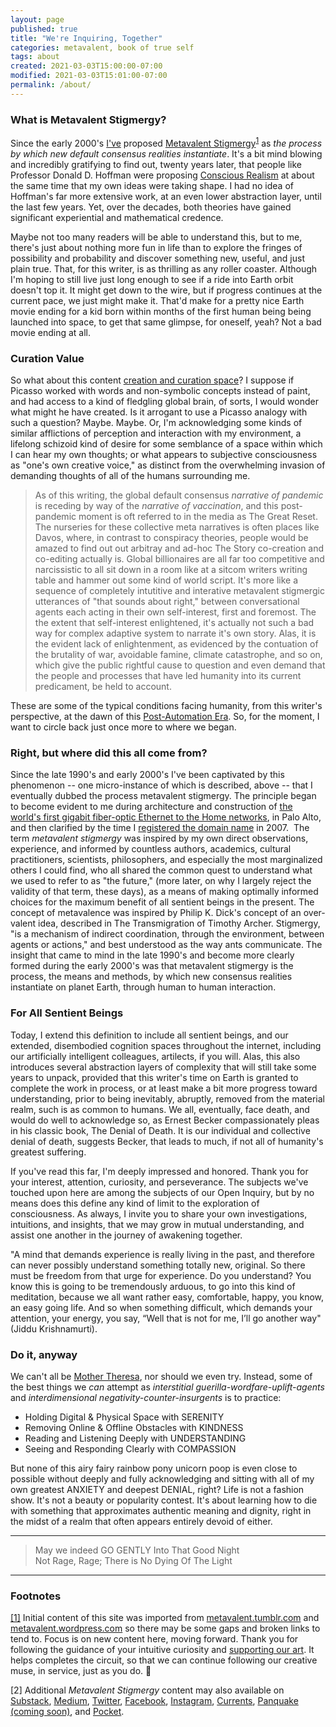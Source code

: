 ```yaml
---
layout: page
published: true
title: "We're Inquiring, Together"
categories: metavalent, book of true self
tags: about
created: 2021-03-03T15:00:00-07:00
modified: 2021-03-03T15:01:00-07:00
permalink: /about/
---
```


### What is Metavalent Stigmergy?

Since the early 2000's [I've](https://michael.silverton.palo-alto.ca.us) proposed [Metavalent Stigmergy](https://patreon.com/metavalent)<sup>[1](#footnotes)</sup> as _the process by which new default consensus realities instantiate_. It's a bit mind blowing and incredibly gratifying to find out, twenty years later, that people like Professor Donald D. Hoffman were proposing [Conscious Realism](http://www.cogsci.uci.edu/~ddhoff/MindBody) at about the same time that my own ideas were taking shape. I had no idea of Hoffman's far more extensive work, at an even lower abstraction layer, until the last few years. Yet, over the decades, both theories have gained significant experiential and mathematical credence.

Maybe not too many readers will be able to understand this, but to me, there's just about nothing more fun in life than to explore the fringes of possibility and probability and discover something new, useful, and just plain true. That, for this writer, is as thrilling as any roller coaster. Although I'm hoping to still live just long enough to see if a ride into Earth orbit doesn't top it. It might get down to the wire, but if progress continues at the current pace, we just might make it. That'd make for a pretty nice Earth movie ending for a kid born within months of the first human being being launched into space, to get that same glimpse, for oneself, yeah? Not a bad movie ending at all.

### Curation Value

​So what about this content [creation and curation space](_posts/2021-03-18-14-00-00.md)? I suppose if Picasso worked with words and non-symbolic concepts instead of paint, and had access to a kind of fledgling global brain, of sorts, I would wonder what might he have created. Is it arrogant to use a Picasso analogy with such a question? Maybe.  Maybe. Or, I'm acknowledging some kinds of similar afflictions of perception and interaction with my environment, a lifelong schizoid kind of desire for some semblance of a space within which I can hear my own thoughts; or what appears to subjective consciousness as "one's own creative voice," as distinct from the overwhelming invasion of demanding thoughts of all of the humans surrounding me. 

> As of this writing, the global default consensus _narrative of pandemic_ is receding by way of the _narrative of vaccination_, and this post-pandemic moment is oft referred to in the media as The Great Reset. The nurseries for these collective meta narratives is often places like Davos, where, in contrast to conspiracy theories, people would be amazed to find out out arbitray and ad-hoc The Story co-creation and co-editing actually is. Global billionaires are all far too competitive and narcissistic to all sit down in a room like at a sitcom writers writing table and hammer out some kind of world script. It's more like a sequence of completely intutitive and interative metavalent stigmergic utterances of "that sounds about right," between conversational agents each acting in their own self-interest, first and foremost. The the extent that self-interest enlightened, it's actually not such a bad way for complex adaptive system to narrate it's own story. Alas, it is the evident lack of enlightenment, as evidenced by the contuation of the brutality of war, avoidable famine, climate catastrophe, and so on, which give the public rightful cause to question and even demand that the people and processes that have led humanity into its current predicament, be held to account.

These are some of the typical conditions facing humanity, from this writer's perspective, at the dawn of this ​[Post-Automation Era](http://postautomationera.com/). So, for the moment, I want to circle back just once more to where we began.

### Right, but where did this all come from?

​Since the late 1990's and early 2000's I've been captivated by this phenomenon -- one micro-instance of which is described, above -- that I eventually dubbed the process metavalent stigmergy. The principle began to become evident to me during architecture and construction of ​[the world's first gigabit fiber-optic Ethernet to the Home networks](https://web.archive.org/web/19990125085716/http://fiberhood.net/), in Palo Alto, and then clarified by the time I ​[registered the domain name](https://www.whois.com/whois/metavalent.com) in 2007.
​
​The term _metavalent stigmergy_ was inspired by my own direct observations, experience, and informed by countless authors, academics, cultural practitioners, scientists, philosophers, and especially the most marginalized others I could find, who all shared the common quest to understand what we used to refer to as "the future," (more later, on why I largely reject the validity of that term, these days), as a means of making optimally informed choices for the maximum benefit of all sentient beings in the present. The concept of metavalence was inspired by Philip K. Dick's concept of an over-valent idea, described in The Transmigration of Timothy Archer. Stigmergy, "is a mechanism of indirect coordination, through the environment, between agents or actions," and best understood as the way ants communicate. The insight that came to mind in the late 1990's and become more clearly formed during the early 2000's was that metavalent stigmergy is the process, the means and methods, by which new consensus realities instantiate on planet Earth, through human to human interaction.

### For All Sentient Beings

Today, I extend this definition to include all sentient beings, and our extended, disembodied cognition spaces throughout the internet, including our artificially intelligent colleagues, artilects, if you will. Alas, this also introduces several abstraction layers of complexity that will still take some years to unpack, provided that this writer's time on Earth is granted to complete the work in process, or at least make a bit more progress toward understanding, prior to being inevitably, abruptly, removed from the material realm, such is as common to humans. We all, eventually, face death, and would do well to acknowledge so, as Ernest Becker compassionately pleas in his classic book, The Denial of Death. It is our individual and collective denial of death, suggests Becker, that leads to much, if not all of humanity's greatest suffering.

If you've read this far, I'm deeply impressed and honored. Thank you for your interest, attention, curiosity, and perseverance. The subjects we've touched upon here are among the subjects of our Open Inquiry, but by no means does this define any kind of limit to the exploration of consciousness. As always, I invite you to share your own investigations, intuitions, and insights, that we may grow in mutual understanding, and assist one another in the journey of awakening together.

"A mind that demands experience is really living in the past, and therefore can never possibly understand something totally new, original. So there must be freedom from that urge for experience. Do you understand? You know this is going to be tremendously arduous, to go into this kind of meditation, because we all want rather easy, comfortable, happy, you know, an easy going life. And so when something difficult, which demands your attention, your energy, you say, “Well that is not for me, I’ll go another way" (Jiddu Krishnamurti).

### Do it, anyway

We can't all be [Mother Theresa](https://prayerfoundation.org/mother_teresa_do_it_anyway.htm), nor should we even try. Instead, some of the best things we _can_ attempt as _interstitial guerilla-wordfare-uplift-agents_ and _interdimensional negativity-counter-insurgents_ is to practice:

* Holding Digital & Physical Space with SERENITY
* Removing Online & Offline Obstacles with KINDNESS
* Reading and Listening Deeply with UNDERSTANDING
* Seeing and Responding Clearly with COMPASSION

But none of this airy fairy rainbow pony unicorn poop is even close to possible without deeply and fully acknowledging and sitting with all of my own greatest ANXIETY and deepest DENIAL, right? Life is not a fashion show. It's not a beauty or popularity contest. It's about learning how to die with something that approximates authentic meaning and dignity, right in the midst of a realm that often appears entirely devoid of either.

---
> May we indeed GO GENTLY Into That Good Night\
> Not Rage, Rage; There is No Dying Of The Light

---
### Footnotes

[[1]](#) Initial content of this site was imported from [metavalent.tumblr.com](https://metavalent.tumblr.com/) and [metavalent.wordpress.com](https://metavalent.wordpress.com) so there may be some gaps and broken links to tend to. Focus is on new content here, moving forward. Thank you for following the guidance of your intuitive curiosity and [supporting our art](https://patreon.com/metavalent/). It helps completes the circuit, so that we can continue following our creative muse, in service, just as you do. :pray:

[2] Additional _Metavalent Stigmergy_ content may also available on [Substack](https://metvalent.substack.com/), [Medium](https://medium.com/@metavalent), [Twitter](https://twitter.com/metavalent), [Facebook](https://www.facebook.com/groups/metavalent.stigmergy), [Instagram](https://instagram.com/metavalent), [Currents](https://currents.google.com/metavalent), [Panquake (coming soon)](https://metavalent.panquake.com/), and [Pocket](https://getpocket.com/@metavalent).


